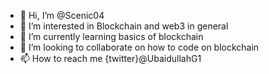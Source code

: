 - 👋 Hi, I’m @Scenic04
- 👀 I’m interested in Blockchain and web3 in general
- 🌱 I’m currently learning basics of blockchain
- 💞️ I’m looking to collaborate on how to code on blockchain
- 📫 How to reach me {twitter}@UbaidullahG1

<!---
Scenic04/Scenic04 is a ✨ special ✨ repository because its `README.md` (this file) appears on your GitHub profile.
You can click the Preview link to take a look at your changes.
--->
